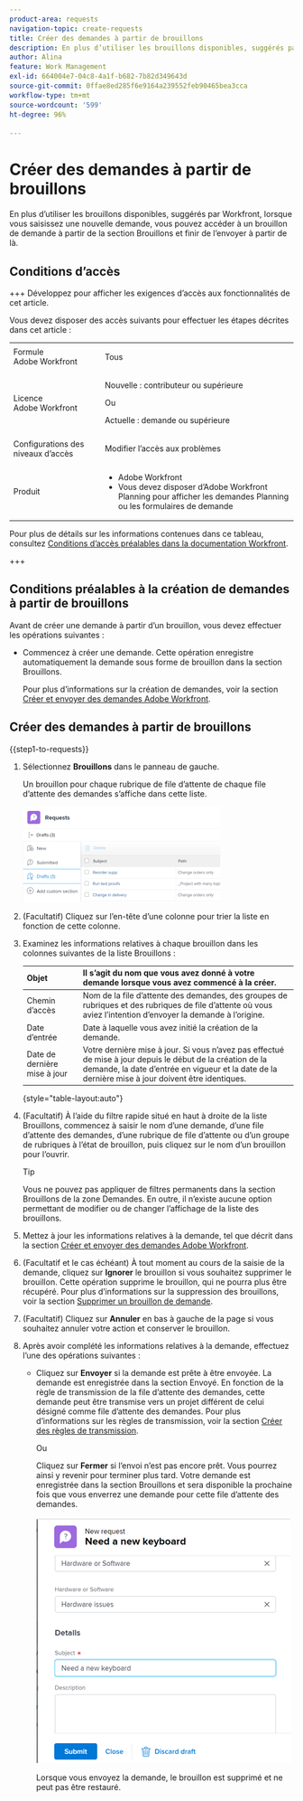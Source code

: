 ```yaml
---
product-area: requests
navigation-topic: create-requests
title: Créer des demandes à partir de brouillons
description: En plus d’utiliser les brouillons disponibles, suggérés par Workfront, lorsque vous saisissez une nouvelle demande, vous pouvez accéder à un brouillon de demande à partir de la section Brouillons et finir de l’envoyer à partir de là.
author: Alina
feature: Work Management
exl-id: 664004e7-04c8-4a1f-b682-7b82d349643d
source-git-commit: 0ffae8ed285f6e9164a239552feb90465bea3cca
workflow-type: tm+mt
source-wordcount: '599'
ht-degree: 96%

---
```


# Créer des demandes à partir de brouillons

En plus d’utiliser les brouillons disponibles, suggérés par Workfront, lorsque vous saisissez une nouvelle demande, vous pouvez accéder à un brouillon de demande à partir de la section Brouillons et finir de l’envoyer à partir de là.

## Conditions d’accès

+++ Développez pour afficher les exigences d’accès aux fonctionnalités de cet article.

Vous devez disposer des accès suivants pour effectuer les étapes décrites dans cet article :

<table style="table-layout:auto"> 
 <col> 
 <col> 
 <tbody> 
  <tr> 
   <td role="rowheader">Formule Adobe Workfront</td> 
   <td> <p>Tous </p> </td> 
  </tr> 
  <tr> 
   <td role="rowheader">Licence Adobe Workfront</td> 
   <td> <p>Nouvelle : contributeur ou supérieure</p>
   Ou
   <p>Actuelle : demande ou supérieure</p>
    </td> 
  </tr> 
  <tr> 
   <td role="rowheader">Configurations des niveaux d’accès</td> 
   <td> <p>Modifier l’accès aux problèmes</p>  </td> 
  </tr> 
  <tr> 
   <td role="rowheader"> Produit</td> 
   <td> <ul><li>Adobe Workfront</li><li>Vous devez disposer d’Adobe Workfront Planning pour afficher les demandes Planning ou les formulaires de demande</td> 
  </tr> 
 </tbody> 
</table>

Pour plus de détails sur les informations contenues dans ce tableau, consultez [Conditions d’accès préalables dans la documentation Workfront](/help/quicksilver/administration-and-setup/add-users/access-levels-and-object-permissions/access-level-requirements-in-documentation.md).

+++

## Conditions préalables à la création de demandes à partir de brouillons

Avant de créer une demande à partir d’un brouillon, vous devez effectuer les opérations suivantes :

* Commencez à créer une demande. Cette opération enregistre automatiquement la demande sous forme de brouillon dans la section Brouillons.

  Pour plus d’informations sur la création de demandes, voir la section [Créer et envoyer des demandes Adobe Workfront](../../../manage-work/requests/create-requests/create-submit-requests.md).

## Créer des demandes à partir de brouillons

{{step1-to-requests}}

1. Sélectionnez **Brouillons** dans le panneau de gauche.

   Un brouillon pour chaque rubrique de file d’attente de chaque file d’attente des demandes s’affiche dans cette liste.

   ![](assets/nwe-drafts-section-with-list-of-drafts-350x169.png)

1. (Facultatif) Cliquez sur l’en-tête d’une colonne pour trier la liste en fonction de cette colonne.

1. Examinez les informations relatives à chaque brouillon dans les colonnes suivantes de la liste Brouillons :

   | Objet | Il s’agit du nom que vous avez donné à votre demande lorsque vous avez commencé à la créer. |
   |---|---|
   | Chemin d’accès | Nom de la file d’attente des demandes, des groupes de rubriques et des rubriques de file d’attente où vous aviez l’intention d’envoyer la demande à l’origine. |
   | Date d’entrée | Date à laquelle vous avez initié la création de la demande. |
   | Date de dernière mise à jour | Votre dernière mise à jour. Si vous n’avez pas effectué de mise à jour depuis le début de la création de la demande, la date d’entrée en vigueur et la date de la dernière mise à jour doivent être identiques. |

   {style="table-layout:auto"}

1. (Facultatif) À l’aide du filtre rapide situé en haut à droite de la liste Brouillons, commencez à saisir le nom d’une demande, d’une file d’attente des demandes, d’une rubrique de file d’attente ou d’un groupe de rubriques à l’état de brouillon, puis cliquez sur le nom d’un brouillon pour l’ouvrir.

   >[!TIP]
   >
   >Vous ne pouvez pas appliquer de filtres permanents dans la section Brouillons de la zone Demandes. En outre, il n’existe aucune option permettant de modifier ou de changer l’affichage de la liste des brouillons.

1. Mettez à jour les informations relatives à la demande, tel que décrit dans la section [Créer et envoyer des demandes Adobe Workfront](../../../manage-work/requests/create-requests/create-submit-requests.md).
1. (Facultatif et le cas échéant) À tout moment au cours de la saisie de la demande, cliquez sur **Ignorer** le brouillon si vous souhaitez supprimer le brouillon. Cette opération supprime le brouillon, qui ne pourra plus être récupéré. Pour plus d’informations sur la suppression des brouillons, voir la section [Supprimer un brouillon de demande](../../../manage-work/requests/create-requests/delete-request-draft.md).

1. (Facultatif) Cliquez sur **Annuler** en bas à gauche de la page si vous souhaitez annuler votre action et conserver le brouillon.

1. Après avoir complété les informations relatives à la demande, effectuez l’une des opérations suivantes :

   * Cliquez sur **Envoyer** si la demande est prête à être envoyée. La demande est enregistrée dans la section Envoyé. En fonction de la règle de transmission de la file d’attente des demandes, cette demande peut être transmise vers un projet différent de celui désigné comme file d’attente des demandes. Pour plus d’informations sur les règles de transmission, voir la section [Créer des règles de transmission](../../../manage-work/requests/create-and-manage-request-queues/create-routing-rules.md).

     Ou

     Cliquez sur **Fermer** si l’envoi n’est pas encore prêt. Vous pourrez ainsi y revenir pour terminer plus tard. Votre demande est enregistrée dans la section Brouillons et sera disponible la prochaine fois que vous enverrez une demande pour cette file d’attente des demandes.

     ![](assets/nwe-submit-close-discard-draft-buttons-on-new-request-350x340.png)

     Lorsque vous envoyez la demande, le brouillon est supprimé et ne peut pas être restauré.
